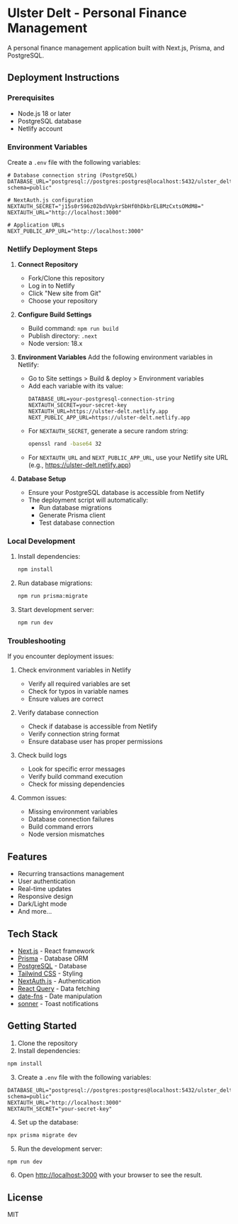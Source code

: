 # Ulster Delt - Personal Finance Management

A personal finance management application built with Next.js, Prisma, and PostgreSQL.

## Deployment Instructions

### Prerequisites
- Node.js 18 or later
- PostgreSQL database
- Netlify account

### Environment Variables
Create a `.env` file with the following variables:
```env
# Database connection string (PostgreSQL)
DATABASE_URL="postgresql://postgres:postgres@localhost:5432/ulster_delt?schema=public"

# NextAuth.js configuration
NEXTAUTH_SECRET="j15s0r596z02bdVVpkrSbHf0hDkbrEL8MzCxtsOMdM8="
NEXTAUTH_URL="http://localhost:3000"

# Application URLs
NEXT_PUBLIC_APP_URL="http://localhost:3000"
```

### Netlify Deployment Steps

1. **Connect Repository**
   - Fork/Clone this repository
   - Log in to Netlify
   - Click "New site from Git"
   - Choose your repository

2. **Configure Build Settings**
   - Build command: `npm run build`
   - Publish directory: `.next`
   - Node version: 18.x

3. **Environment Variables**
   Add the following environment variables in Netlify:
   - Go to Site settings > Build & deploy > Environment variables
   - Add each variable with its value:
     ```
     DATABASE_URL=your-postgresql-connection-string
     NEXTAUTH_SECRET=your-secret-key
     NEXTAUTH_URL=https://ulster-delt.netlify.app
     NEXT_PUBLIC_APP_URL=https://ulster-delt.netlify.app
     ```
   - For `NEXTAUTH_SECRET`, generate a secure random string:
     ```bash
     openssl rand -base64 32
     ```
   - For `NEXTAUTH_URL` and `NEXT_PUBLIC_APP_URL`, use your Netlify site URL
     (e.g., https://ulster-delt.netlify.app)

4. **Database Setup**
   - Ensure your PostgreSQL database is accessible from Netlify
   - The deployment script will automatically:
     - Run database migrations
     - Generate Prisma client
     - Test database connection

### Local Development

1. Install dependencies:
   ```bash
   npm install
   ```

2. Run database migrations:
   ```bash
   npm run prisma:migrate
   ```

3. Start development server:
   ```bash
   npm run dev
   ```

### Troubleshooting

If you encounter deployment issues:

1. Check environment variables in Netlify
   - Verify all required variables are set
   - Check for typos in variable names
   - Ensure values are correct

2. Verify database connection
   - Check if database is accessible from Netlify
   - Verify connection string format
   - Ensure database user has proper permissions

3. Check build logs
   - Look for specific error messages
   - Verify build command execution
   - Check for missing dependencies

4. Common issues:
   - Missing environment variables
   - Database connection failures
   - Build command errors
   - Node version mismatches

## Features

- Recurring transactions management
- User authentication
- Real-time updates
- Responsive design
- Dark/Light mode
- And more...

## Tech Stack

- [Next.js](https://nextjs.org/) - React framework
- [Prisma](https://www.prisma.io/) - Database ORM
- [PostgreSQL](https://www.postgresql.org/) - Database
- [Tailwind CSS](https://tailwindcss.com/) - Styling
- [NextAuth.js](https://next-auth.js.org/) - Authentication
- [React Query](https://tanstack.com/query/latest) - Data fetching
- [date-fns](https://date-fns.org/) - Date manipulation
- [sonner](https://sonner.emilkowal.ski/) - Toast notifications

## Getting Started

1. Clone the repository
2. Install dependencies:

```bash
npm install
```

3. Create a `.env` file with the following variables:

```env
DATABASE_URL="postgresql://postgres:postgres@localhost:5432/ulster_delt?schema=public"
NEXTAUTH_URL="http://localhost:3000"
NEXTAUTH_SECRET="your-secret-key"
```

4. Set up the database:

```bash
npx prisma migrate dev
```

5. Run the development server:

```bash
npm run dev
```

6. Open [http://localhost:3000](http://localhost:3000) with your browser to see the result.

## License

MIT
